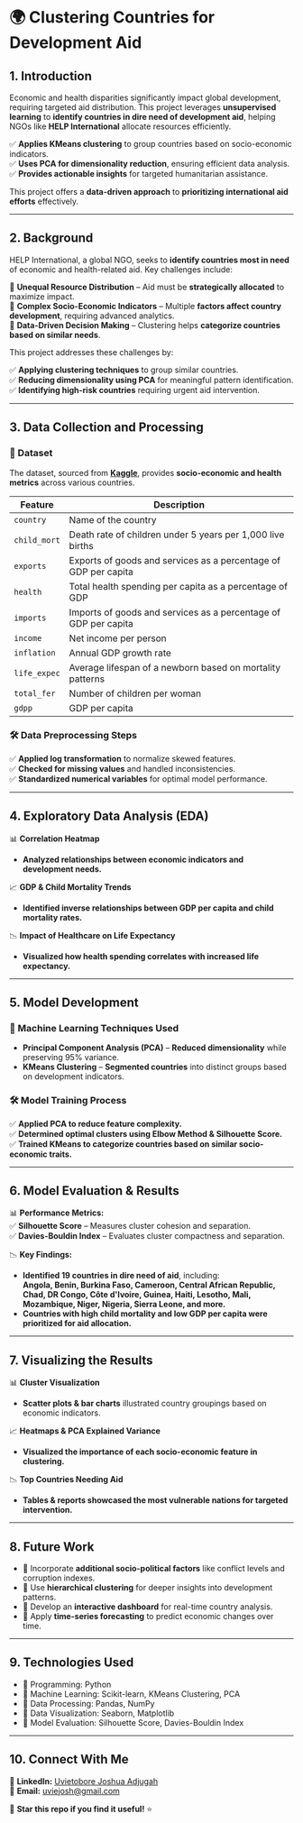 # 🌍 **Clustering Countries for Development Aid**  

## **1. Introduction**  
Economic and health disparities significantly impact global development, requiring targeted aid distribution. This project leverages **unsupervised learning** to **identify countries in dire need of development aid**, helping NGOs like **HELP International** allocate resources efficiently.  

✅ **Applies KMeans clustering** to group countries based on socio-economic indicators.  
✅ **Uses PCA for dimensionality reduction**, ensuring efficient data analysis.  
✅ **Provides actionable insights** for targeted humanitarian assistance.  

This project offers a **data-driven approach** to **prioritizing international aid efforts** effectively.  

---

## **2. Background**  
HELP International, a global NGO, seeks to **identify countries most in need** of economic and health-related aid. Key challenges include:  

🔹 **Unequal Resource Distribution** – Aid must be **strategically allocated** to maximize impact.  
🔹 **Complex Socio-Economic Indicators** – Multiple **factors affect country development**, requiring advanced analytics.  
🔹 **Data-Driven Decision Making** – Clustering helps **categorize countries based on similar needs**.  

This project addresses these challenges by:  

✅ **Applying clustering techniques** to group similar countries.  
✅ **Reducing dimensionality using PCA** for meaningful pattern identification.  
✅ **Identifying high-risk countries** requiring urgent aid intervention.  

---

## **3. Data Collection and Processing**  
### **📂 Dataset**  
The dataset, sourced from **[Kaggle](https://www.kaggle.com/)**, provides **socio-economic and health metrics** across various countries.  

| Feature | Description |
|---------|------------|
| `country` | Name of the country |
| `child_mort` | Death rate of children under 5 years per 1,000 live births |
| `exports` | Exports of goods and services as a percentage of GDP per capita |
| `health` | Total health spending per capita as a percentage of GDP |
| `imports` | Imports of goods and services as a percentage of GDP per capita |
| `income` | Net income per person |
| `inflation` | Annual GDP growth rate |
| `life_expec` | Average lifespan of a newborn based on mortality patterns |
| `total_fer` | Number of children per woman |
| `gdpp` | GDP per capita |

### **🛠️ Data Preprocessing Steps**  
✅ **Applied log transformation** to normalize skewed features.  
✅ **Checked for missing values** and handled inconsistencies.  
✅ **Standardized numerical variables** for optimal model performance.  

---

## **4. Exploratory Data Analysis (EDA)**  
📊 **Correlation Heatmap**  
- **Analyzed relationships between economic indicators and development needs.**  

📈 **GDP & Child Mortality Trends**  
- **Identified inverse relationships between GDP per capita and child mortality rates.**  

📉 **Impact of Healthcare on Life Expectancy**  
- **Visualized how health spending correlates with increased life expectancy.**  

---

## **5. Model Development**  
### **📌 Machine Learning Techniques Used**  
- **Principal Component Analysis (PCA)** – **Reduced dimensionality** while preserving 95% variance.  
- **KMeans Clustering** – **Segmented countries** into distinct groups based on development indicators.  

### **🛠 Model Training Process**  
✅ **Applied PCA to reduce feature complexity.**  
✅ **Determined optimal clusters using Elbow Method & Silhouette Score.**  
✅ **Trained KMeans to categorize countries based on similar socio-economic traits.**  

---

## **6. Model Evaluation & Results**  
📊 **Performance Metrics:**  
✅ **Silhouette Score** – Measures cluster cohesion and separation.  
✅ **Davies-Bouldin Index** – Evaluates cluster compactness and separation.  

📉 **Key Findings:**  
- **Identified 19 countries in dire need of aid**, including:  
  **Angola, Benin, Burkina Faso, Cameroon, Central African Republic, Chad, DR Congo, Côte d'Ivoire, Guinea, Haiti, Lesotho, Mali, Mozambique, Niger, Nigeria, Sierra Leone, and more.**  
- **Countries with high child mortality and low GDP per capita were prioritized for aid allocation.**  

---

## **7. Visualizing the Results**  
📊 **Cluster Visualization**  
- **Scatter plots & bar charts** illustrated country groupings based on economic indicators.  

📈 **Heatmaps & PCA Explained Variance**  
- **Visualized the importance of each socio-economic feature in clustering.**  

📉 **Top Countries Needing Aid**  
- **Tables & reports showcased the most vulnerable nations for targeted intervention.**  

---

## **8. Future Work**  
+ 🔹 Incorporate **additional socio-political factors** like conflict levels and corruption indexes.  
+ 🔹 Use **hierarchical clustering** for deeper insights into development patterns.  
+ 🔹 Develop an **interactive dashboard** for real-time country analysis.  
+ 🔹 Apply **time-series forecasting** to predict economic changes over time.  

---

## **9. Technologies Used**  
+ 🔹 Programming: Python  
+ 🔹 Machine Learning: Scikit-learn, KMeans Clustering, PCA  
+ 🔹 Data Processing: Pandas, NumPy  
+ 🔹 Data Visualization: Seaborn, Matplotlib  
+ 🔹 Model Evaluation: Silhouette Score, Davies-Bouldin Index  

---

## **10. Connect With Me**  
💼 **LinkedIn:** [Uvietobore Joshua Adjugah](https://www.linkedin.com/in/uvietobore-joshua-adjugah-2b548621a)  
📧 **Email:** uviejosh@gmail.com  

🚀 **Star this repo if you find it useful!** ⭐  
